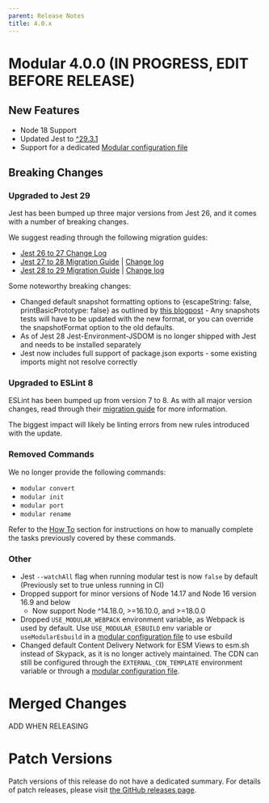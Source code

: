 ```yaml
---
parent: Release Notes
title: 4.0.x
---
```


# Modular 4.0.0 (IN PROGRESS, EDIT BEFORE RELEASE)

## New Features

- Node 18 Support
- Updated Jest to [^29.3.1](https://github.com/facebook/jest/releases)
- Support for a dedicated [Modular configuration file](../configuration.md)

## Breaking Changes

### Upgraded to Jest 29

Jest has been bumped up three major versions from Jest 26, and it comes with a
number of breaking changes.

We suggest reading through the following migration guides:

- [Jest 26 to 27 Change Log](https://github.com/facebook/jest/releases/tag/v27.0.0)
- [Jest 27 to 28 Migration Guide](https://jestjs.io/docs/28.x/upgrading-to-jest28)
  | [Change log](https://github.com/facebook/jest/releases/tag/v28.0.0)
- [Jest 28 to 29 Migration Guide](https://jestjs.io/docs/next/upgrading-to-jest29)
  | [Change log](https://github.com/facebook/jest/releases/tag/v29.0.0)

Some noteworthy breaking changes:

- Changed default snapshot formatting options to {escapeString: false,
  printBasicPrototype: false} as outlined by
  [this blogpost](https://jestjs.io/blog/2022/04/25/jest-28#future) - Any
  snapshots tests will have to be updated with the new format, or you can
  override the snapshotFormat option to the old defaults.
- As of Jest 28 Jest-Environment-JSDOM is no longer shipped with Jest and needs
  to be installed separately
- Jest now includes full support of package.json exports - some existing imports
  might not resolve correctly

### Upgraded to ESLint 8

ESLint has been bumped up from version 7 to 8. As with all major version
changes, read through their
[migration guide](https://eslint.org/docs/latest/user-guide/migrating-to-8.0.0)
for more information.

The biggest impact will likely be linting errors from new rules introduced with
the update.

### Removed Commands

We no longer provide the following commands:

- `modular convert `
- `modular init`
- `modular port`
- `modular rename`

Refer to the [How To](../how-to/index.md) section for instructions on how to
manually complete the tasks previously covered by these commands.

### Other

- Jest `--watchAll` flag when running modular test is now `false` by default
  (Previously set to true unless running in CI)
- Dropped support for minor versions of Node 14.17 and Node 16 version 16.9 and
  below
  - Now support Node ^14.18.0, >=16.10.0, and >=18.0.0
- Dropped `USE_MODULAR_WEBPACK` environment variable, as Webpack is used by
  default. Use `USE_MODULAR_ESBUILD` env variable or `useModularEsbuild` in a
  [modular configuration file](../configuration.md) to use esbuild
- Changed default Content Delivery Network for ESM Views to esm.sh instead of
  Skypack, as it is no longer actively maintained. The CDN can still be
  configured through the `EXTERNAL_CDN_TEMPLATE` environment variable or through
  a [modular configuration file](../configuration.md).

# Merged Changes

ADD WHEN RELEASING

<!-- UPDATE WHEN RELEASING - `modular-scripts` @ 3.4.0 - See
  [the GitHub release](https://github.com/jpmorganchase/modular/releases/tag/modular-scripts%403.4.0)
  for full details
- `create-modular-react-app` @ 3.0.1 - See
  [the GitHub release](https://github.com/jpmorganchase/modular/releases/tag/create-modular-react-app%403.0.1)
  for full details
- `eslint-config-modular-app` @ 3.0.2 - See
  [the GitHub release](https://github.com/jpmorganchase/modular/releases/tag/eslint-config-modular-app%403.0.2)
  for full details
- `@modular-scripts/modular-types` @ 1.1.0 - See
  [the GitHub release](https://github.com/jpmorganchase/modular/releases/tag/%40modular-scripts%2Fmodular-types%401.1.0)
  for full details
- `@modular-scripts/workspace-resolver` @ 1.1.0 - See
  [the GitHub release](https://github.com/jpmorganchase/modular/releases/tag/%40modular-scripts%2Fworkspace-resolver%401.1.0)
  for full details -->

# Patch Versions

Patch versions of this release do not have a dedicated summary. For details of
patch releases, please visit
[the GitHub releases page](https://github.com/jpmorganchase/modular/releases).

